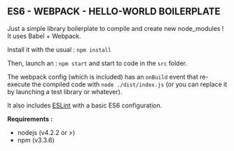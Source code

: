 ES6 - WEBPACK - HELLO-WORLD BOILERPLATE
---

Just a simple library boilerplate to compile and create new node_modules !
It uses Babel + Webpack. 

Install it with the usual : 
`npm install`

Then, launch an : 
`npm start` 
and start to code in the `src` folder.

The webpack config (which is included) has an `onBuild` event that re-execute the compiled code with `node ./dist/index.js` (or you can replace it by launching a test library or whatever).

It also includes [ESLint](http://eslint.org "EsLint homepage") with a basic ES6 configuration.

**Requirements :**
- nodejs (v4.2.2 or >)
- npm (v3.3.6)
